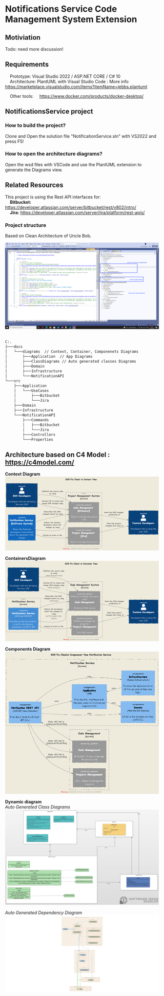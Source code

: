# Notifications Service Code Management System Extension

## Motiviation 
Todo: need more discussion!

## Requirements </br>
&nbsp;&nbsp;&nbsp;&nbsp;Prototype: Visual Studio 2022 / ASP.NET CORE / C# 10 </br>
&nbsp;&nbsp;&nbsp;&nbsp;Architecture: PlantUML with Visual Studio Code : More info https://marketplace.visualstudio.com/items?itemName=jebbs.plantuml
 
&nbsp;&nbsp;&nbsp;&nbsp;Other tools:
&nbsp;&nbsp;&nbsp;&nbsp;https://www.docker.com/products/docker-desktop/

## NotificationsService project

### How to build the project?</br>
Clone and Open the solution file "NotificationService.sln" with VS2022 and press F5!
 
### How to open the architecture diagrams?</br>
Open the wsd files with VSCode and use the PlantUML extension to generate the Diagrams view.

## Related Resources</br>
This project is using the Rest API interfaces for: </br>
&nbsp;&nbsp;&nbsp;&nbsp;**Bitbucket:** https://developer.atlassian.com/server/bitbucket/rest/v802/intro/ </br>
 &nbsp;&nbsp;&nbsp;&nbsp;**Jira:** https://developer.atlassian.com/server/jira/platform/rest-apis/ </br>

### Project structure</br>
Based on Clean Architecture of Uncle Bob. 

![alt text](https://github.com/alugili/NotificationsService/blob/main/Prototype_VisualStudio.png?raw=true)
 
```

C:.
├───docs
│   └───diagrams  // Context, Container, Componenets Diagrams
│       ├───Application  // App Diagrams
│       ├───ClassDiagrams // Auto generated classes Diagrams
│       ├───Domain 
│       ├───Infrastructure
│       └───NotificationAPI
└───src
    ├───Application
    │   └───UseCases
    │       ├───Bitbucket
    │       └───Jira
    ├───Domain
    ├───Infrastructure
    └───NotificationAPI
        ├───Commands
        │   ├───Bitbucket
        │   └───Jira
        ├───Controllers
        └───Properties

```

## Architecture based on C4 Model : https://c4model.com/ <br>

**Context Diagram**
![alt text](https://github.com/alugili/NotificationsService/blob/main/docs/diagrams/SDK_Fix_Checkin_ContextView.png?raw=true)

**ContainersDiagram**
![alt text](https://github.com/alugili/NotificationsService/blob/main/docs/diagrams/SDK_Fix_Checkin_ContainerView.png?raw=true)

**Components Diagram**
![alt text](https://github.com/alugili/NotificationsService/blob/main/docs/diagrams/SDK_Fix_Checkin_ComponenetView.png?raw=true)

**Dynamic diagram**</br>
*Auto Generated Class Diagrams*</br>
![alt text](https://github.com/alugili/NotificationsService/blob/main/docs/diagrams/ClassesDiagram_Underwork.png?raw=true)</br>

*Auto Generated Dependency Diagram*</br>
![alt text](https://github.com/alugili/NotificationsService/blob/main/docs/diagrams/Type%20Dependencies%20Diagram%20for%20BitBucketController.png?raw=true)



